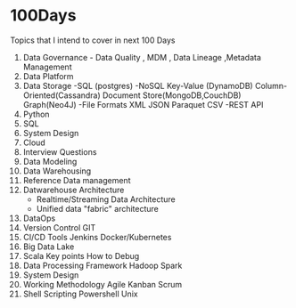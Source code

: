 # 100Days
Topics that I intend to cover in next 100 Days 
1. Data Governance - Data Quality , MDM , Data Lineage ,Metadata Management
2. Data Platform
3. Data Storage 
   -SQL (postgres)
   -NoSQL
    Key-Value (DynamoDB)
    Column-Oriented(Cassandra)
    Document Store(MongoDB,CouchDB)
    Graph(Neo4J)
   -File Formats
    XML
    JSON
    Paraquet
    CSV
   -REST API
3. Python
4. SQL
5. System Design 
6. Cloud 
7. Interview Questions
8. Data Modeling
9. Data Warehousing 
10. Reference Data management
11. Datwarehouse Architecture 
    - Realtime/Streaming Data Architecture
    - Unified data "fabric" architecture
12. DataOps
16. Version Control 
    GIT
17. CI/CD Tools
     Jenkins
     Docker/Kubernetes
13. Big Data Lake 
14. Scala 
     Key points 
     How to Debug 
15. Data Processing Framework
    Hadoop
    Spark
18. System Design
19. Working Methodology 
    Agile
     Kanban
     Scrum
 20. Shell Scripting
     Powershell
     Unix


     

    

